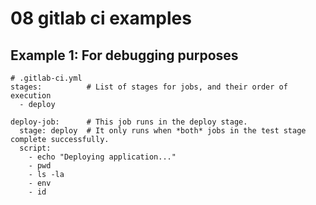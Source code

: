 # 08 gitlab ci examples 

## Example 1: For debugging purposes 

```
# .gitlab-ci.yml 
stages:          # List of stages for jobs, and their order of execution
  - deploy

deploy-job:      # This job runs in the deploy stage.
  stage: deploy  # It only runs when *both* jobs in the test stage complete successfully.
  script:
    - echo "Deploying application..."
    - pwd
    - ls -la
    - env
    - id

```
